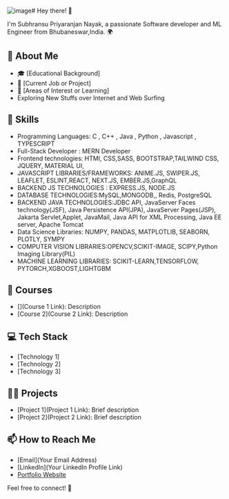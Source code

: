 ![image](https://github.com/NayakSubhransu/NayakSubhransu/assets/139241744/2924dbb9-6950-4b59-a287-15899c3d6b9d)# Hey there! 👋

I'm Subhransu Priyaranjan Nayak, a passionate Software developer and ML Engineer from Bhubaneswar,India. 🌍

## 🧐 About Me

- 🎓 [Educational Background]
- 💼 [Current Job or Project]
- 🌱 [Areas of Interest or Learning]
-   Exploring New Stuffs over Internet and Web Surfing 

## 🔧 Skills

- Programming Languages: C , C++ , Java , Python , Javascript , TYPESCRIPT
- Full-Stack Developer : MERN Developer
- Frontend technologies: HTMl, CSS,SASS, BOOTSTRAP,TAILWIND CSS, JQUERY, MATERIAL UI, 
- JAVASCRIPT LIBRARIES/FRAMEWORKS: ANIME.JS, SWIPER.JS, LEAFLET, ESLINT,REACT, NEXT.JS, EMBER.JS,GraphQL
- BACKEND JS TECHNOLOGIES : EXPRESS.JS, NODE.JS
- DATABASE TECHNOLOGIES:MySQL,MONGODB,, Redis, PostgreSQL
- BACKEND JAVA TECHNOLOGIES:JDBC API, JavaServer Faces technology(JSF), Java Persistence API(JPA), JavaServer Pages(JSP), Jakarta Servlet,Applet, JavaMail, Java API for XML Processing, Java EE server, Apache Tomcat
- Data Science Libraries: NUMPY, PANDAS, MATPLOTLIB, SEABORN, PLOTLY, SYMPY
- COMPUTER VISION LIBRARIES:OPENCV,SCIKIT-IMAGE, SCIPY,Python Imaging Library(PIL)
- MACHINE LEARNING LIBRARIES: SCIKIT-LEARN,TENSORFLOW, PYTORCH,XGBOOST,LIGHTGBM
  
## 🎯 Courses

- [](Course 1 Link): Description
- [Course 2](Course 2 Link): Description

## 💻 Tech Stack

- [Technology 1]
- [Technology 2]
- [Technology 3]

## 👨‍💻 Projects

- [Project 1](Project 1 Link): Brief description
- [Project 2](Project 2 Link): Brief description

## 📫 How to Reach Me

- [Email](Your Email Address)
- [LinkedIn](Your LinkedIn Profile Link)
- [Portfolio Website]()

Feel free to connect! 🚀

<!---
NayakSubhransu/NayakSubhransu is a ✨ special ✨ repository because its `README.md` (this file) appears on your GitHub profile.
You can click the Preview link to take a look at your changes.
--->
